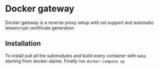 # Docker gateway

Docker gateway is a reverse proxy setup with ssl support and automatic letsencrypt certificate generation

## Installation

To install pull all the submodules and build every container with `make` starting from docker-alpine.
Finally run `docker-compose up`
